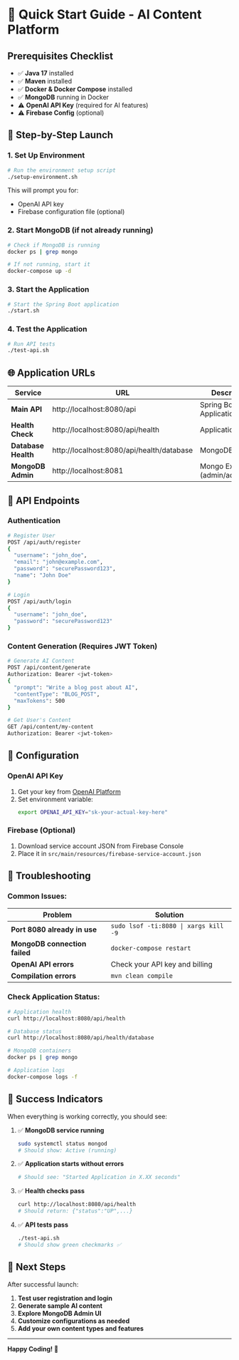 # 🚀 Quick Start Guide - AI Content Platform

## Prerequisites Checklist

- ✅ **Java 17** installed
- ✅ **Maven** installed
- ✅ **Docker & Docker Compose** installed
- ✅ **MongoDB** running in Docker
- ⚠️ **OpenAI API Key** (required for AI features)
- ⚠️ **Firebase Config** (optional)

## 🎯 Step-by-Step Launch

### 1. **Set Up Environment**

```bash
# Run the environment setup script
./setup-environment.sh
```

This will prompt you for:

- OpenAI API key
- Firebase configuration file (optional)

### 2. **Start MongoDB** (if not already running)

```bash
# Check if MongoDB is running
docker ps | grep mongo

# If not running, start it
docker-compose up -d
```

### 3. **Start the Application**

```bash
# Start the Spring Boot application
./start.sh
```

### 4. **Test the Application**

```bash
# Run API tests
./test-api.sh
```

## 🌐 Application URLs

| Service             | URL                                       | Description                    |
| ------------------- | ----------------------------------------- | ------------------------------ |
| **Main API**        | http://localhost:8080/api                 | Spring Boot Application        |
| **Health Check**    | http://localhost:8080/api/health          | Application Health             |
| **Database Health** | http://localhost:8080/api/health/database | MongoDB Status                 |
| **MongoDB Admin**   | http://localhost:8081                     | Mongo Express (admin/admin123) |

## 🔑 API Endpoints

### **Authentication**

```bash
# Register User
POST /api/auth/register
{
  "username": "john_doe",
  "email": "john@example.com",
  "password": "securePassword123",
  "name": "John Doe"
}

# Login
POST /api/auth/login
{
  "username": "john_doe",
  "password": "securePassword123"
}
```

### **Content Generation** (Requires JWT Token)

```bash
# Generate AI Content
POST /api/content/generate
Authorization: Bearer <jwt-token>
{
  "prompt": "Write a blog post about AI",
  "contentType": "BLOG_POST",
  "maxTokens": 500
}

# Get User's Content
GET /api/content/my-content
Authorization: Bearer <jwt-token>
```

## 🔧 Configuration

### **OpenAI API Key**

1. Get your key from [OpenAI Platform](https://platform.openai.com/)
2. Set environment variable:
   ```bash
   export OPENAI_API_KEY="sk-your-actual-key-here"
   ```

### **Firebase (Optional)**

1. Download service account JSON from Firebase Console
2. Place it in `src/main/resources/firebase-service-account.json`

## 🐛 Troubleshooting

### **Common Issues:**

| Problem                       | Solution                              |
| ----------------------------- | ------------------------------------- |
| **Port 8080 already in use**  | `sudo lsof -ti:8080 \| xargs kill -9` |
| **MongoDB connection failed** | `docker-compose restart`              |
| **OpenAI API errors**         | Check your API key and billing        |
| **Compilation errors**        | `mvn clean compile`                   |

### **Check Application Status:**

```bash
# Application health
curl http://localhost:8080/api/health

# Database status
curl http://localhost:8080/api/health/database

# MongoDB containers
docker ps | grep mongo

# Application logs
docker-compose logs -f
```

## 🎉 Success Indicators

When everything is working correctly, you should see:

1. ✅ **MongoDB service running**

   ```bash
   sudo systemctl status mongod
   # Should show: Active (running)
   ```

2. ✅ **Application starts without errors**

   ```bash
   # Should see: "Started Application in X.XX seconds"
   ```

3. ✅ **Health checks pass**

   ```bash
   curl http://localhost:8080/api/health
   # Should return: {"status":"UP",...}
   ```

4. ✅ **API tests pass**
   ```bash
   ./test-api.sh
   # Should show green checkmarks ✅
   ```

## 🚀 Next Steps

After successful launch:

1. **Test user registration and login**
2. **Generate sample AI content**
3. **Explore MongoDB Admin UI**
4. **Customize configurations as needed**
5. **Add your own content types and features**

---

**Happy Coding! 🎯**
